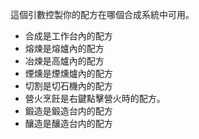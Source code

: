 這個引數控製你的配方在哪個合成系統中可用。

* 合成是工作台內的配方
* 熔煉是熔爐內的配方
* 冶煉是高爐內的配方
* 煙燻是煙燻爐內的配方
* 切割是切石機內的配方
* 營火烹飪是右鍵點擊營火時的配方。
* 鍛造是鍛造台内的配方
* 釀造是釀造台内的配方